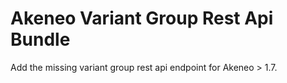 # Akeneo Variant Group Rest Api Bundle

Add the missing variant group rest api endpoint for Akeneo > 1.7.